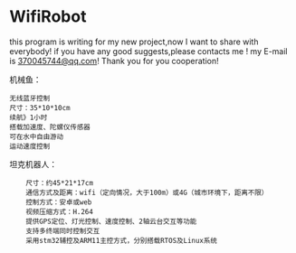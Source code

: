# WifiRobot
this program is writing for my new project,now I want to share with everybody! if you have any good suggests,please contacts me ! my E-mail is 370045744@qq.com! Thank you for you cooperation!


机械鱼：

    无线蓝牙控制
    尺寸：35*10*10cm
    续航》1小时
    搭载加速度、陀螺仪传感器
    可在水中自由游动
    运动速度控制

坦克机器人：

        尺寸：约45*21*17cm
        通信方式及距离：wifi（定向情况，大于100m）或4G（城市环境下，距离不限）
        控制方式：安卓或web
        视频压缩方式：H.264
        提供GPS定位、灯光控制、速度控制、2轴云台交互等功能
        支持多终端同时控制交互
        采用stm32辅控及ARM11主控方式，分别搭载RTOS及Linux系统
